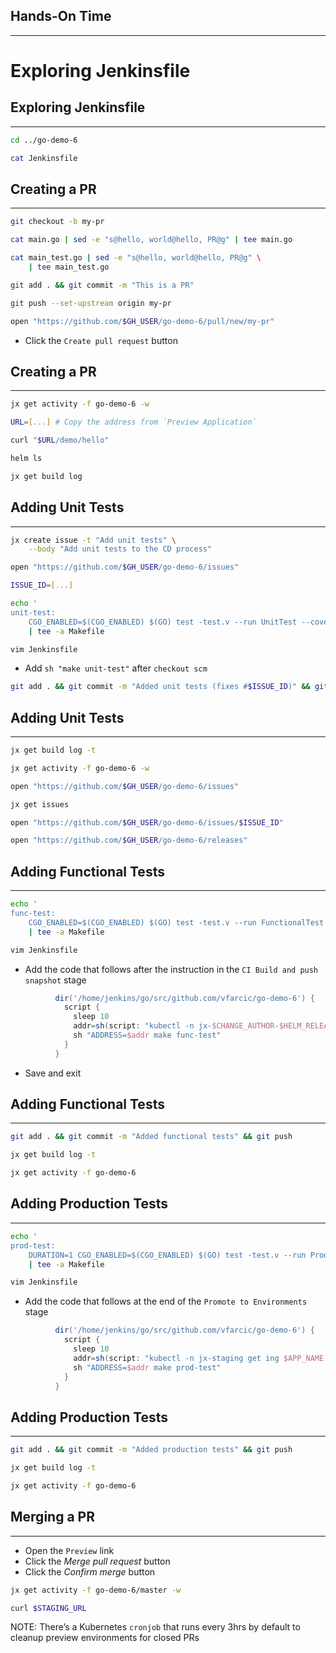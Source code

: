## Hands-On Time

---

# Exploring Jenkinsfile


## Exploring Jenkinsfile

---

```bash
cd ../go-demo-6

cat Jenkinsfile
```


## Creating a PR

---

```bash
git checkout -b my-pr

cat main.go | sed -e "s@hello, world@hello, PR@g" | tee main.go

cat main_test.go | sed -e "s@hello, world@hello, PR@g" \
    | tee main_test.go

git add . && git commit -m "This is a PR"

git push --set-upstream origin my-pr

open "https://github.com/$GH_USER/go-demo-6/pull/new/my-pr"
```

* Click the `Create pull request` button


## Creating a PR

---

```bash
jx get activity -f go-demo-6 -w

URL=[...] # Copy the address from `Preview Application`

curl "$URL/demo/hello"

helm ls

jx get build log
```


## Adding Unit Tests

---

```bash
jx create issue -t "Add unit tests" \
    --body "Add unit tests to the CD process"

open "https://github.com/$GH_USER/go-demo-6/issues"

ISSUE_ID=[...]

echo '
unit-test: 
	CGO_ENABLED=$(CGO_ENABLED) $(GO) test -test.v --run UnitTest --cover' \
    | tee -a Makefile

vim Jenkinsfile
```

* Add `sh "make unit-test"` after `checkout scm`

```bash
git add . && git commit -m "Added unit tests (fixes #$ISSUE_ID)" && git push
```


## Adding Unit Tests

---

```bash
jx get build log -t

jx get activity -f go-demo-6 -w

open "https://github.com/$GH_USER/go-demo-6/issues"

jx get issues

open "https://github.com/$GH_USER/go-demo-6/issues/$ISSUE_ID"

open "https://github.com/$GH_USER/go-demo-6/releases"
```


## Adding Functional Tests

---

```bash
echo '
func-test: 
	CGO_ENABLED=$(CGO_ENABLED) $(GO) test -test.v --run FunctionalTest --cover' \
    | tee -a Makefile

vim Jenkinsfile
```

* Add the code that follows after the instruction in the `CI Build and push snapshot` stage

```groovy
          dir('/home/jenkins/go/src/github.com/vfarcic/go-demo-6') {
            script {
              sleep 10
              addr=sh(script: "kubectl -n jx-$CHANGE_AUTHOR-$HELM_RELEASE get ing $APP_NAME -o jsonpath='{.spec.rules[0].host}'", returnStdout: true).trim()
              sh "ADDRESS=$addr make func-test"
            }
          }
```

* Save and exit


## Adding Functional Tests

---

```bash
git add . && git commit -m "Added functional tests" && git push

jx get build log -t

jx get activity -f go-demo-6
```


## Adding Production Tests

---

```bash
echo '
prod-test: 
	DURATION=1 CGO_ENABLED=$(CGO_ENABLED) $(GO) test -test.v --run ProductionTest --cover' \
    | tee -a Makefile

vim Jenkinsfile
```

* Add the code that follows at the end of the `Promote to Environments` stage

```groovy
          dir('/home/jenkins/go/src/github.com/vfarcic/go-demo-6') {
            script {
              sleep 10
              addr=sh(script: "kubectl -n jx-staging get ing $APP_NAME -o jsonpath='{.spec.rules[0].host}'", returnStdout: true).trim()
              sh "ADDRESS=$addr make prod-test"
            }
          }
```


## Adding Production Tests

---

```bash
git add . && git commit -m "Added production tests" && git push

jx get build log -t

jx get activity -f go-demo-6
```


## Merging a PR

---

* Open the `Preview` link
* Click the *Merge pull request* button
* Click the *Confirm merge* button

```bash
jx get activity -f go-demo-6/master -w

curl $STAGING_URL
```

NOTE: There’s a Kubernetes `cronjob` that runs every 3hrs by default to cleanup preview environments for closed PRs